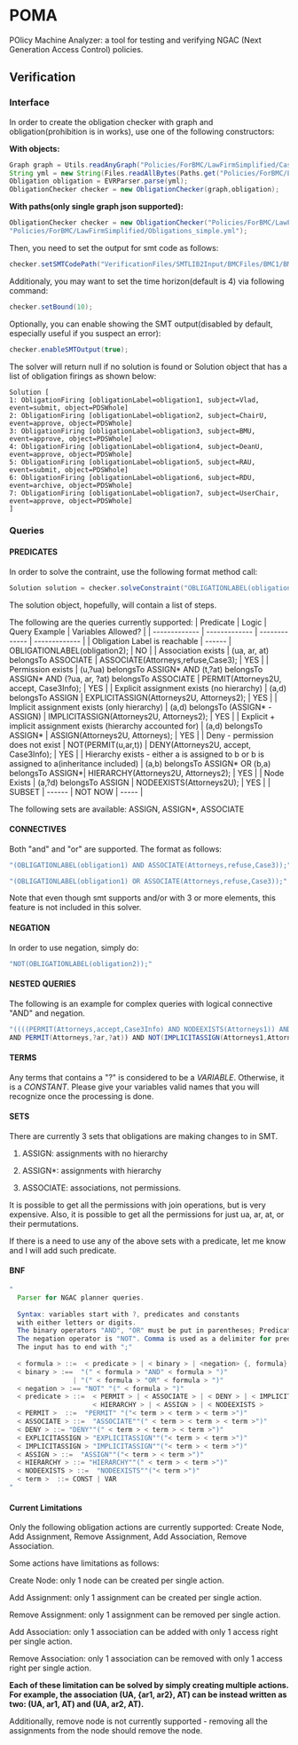 # POMA
POlicy Machine Analyzer: a tool for testing and verifying NGAC (Next Generation Access Control) policies.  

## Verification

### Interface

In order to create the obligation checker with graph and obligation(prohibition is in works), use one of the following constructors:

**With objects:**

```java
Graph graph = Utils.readAnyGraph("Policies/ForBMC/LawFirmSimplified/CasePolicyUsers.json");
String yml = new String(Files.readAllBytes(Paths.get("Policies/ForBMC/LawFirmSimplified/Obligations_simple.yml")));
Obligation obligation = EVRParser.parse(yml);
ObligationChecker checker = new ObligationChecker(graph,obligation);
```


**With paths(only single graph json supported):**

```java
ObligationChecker checker = new ObligationChecker("Policies/ForBMC/LawFirmSimplified/CasePolicyUsers.json",
"Policies/ForBMC/LawFirmSimplified/Obligations_simple.yml");
```

Then, you need to set the output for smt code as follows: 

```java
checker.setSMTCodePath("VerificationFiles/SMTLIB2Input/BMCFiles/BMC1/BMC");
```

Additionaly, you may want to set the time horizon(default is 4) via following command:
```java
checker.setBound(10);
```

Optionally, you can enable showing the SMT output(disabled by default, especially useful if you suspect an error):
```java
checker.enableSMTOutput(true);
```



The solver will return null if no solution is found or Solution object that has a list of obligation firings as shown below: 

```
Solution [
1: ObligationFiring [obligationLabel=obligation1, subject=Vlad, event=submit, object=PDSWhole]
2: ObligationFiring [obligationLabel=obligation2, subject=ChairU, event=approve, object=PDSWhole]
3: ObligationFiring [obligationLabel=obligation3, subject=BMU, event=approve, object=PDSWhole]
4: ObligationFiring [obligationLabel=obligation4, subject=DeanU, event=approve, object=PDSWhole]
5: ObligationFiring [obligationLabel=obligation5, subject=RAU, event=submit, object=PDSWhole]
6: ObligationFiring [obligationLabel=obligation6, subject=RDU, event=archive, object=PDSWhole]
7: ObligationFiring [obligationLabel=obligation7, subject=UserChair, event=approve, object=PDSWhole]
]
```

### Queries

#### PREDICATES

In order to solve the contraint, use the following format method call: 

```java
Solution solution = checker.solveConstraint("OBLIGATIONLABEL(obligation2);");
```

The solution object, hopefully, will contain a list of steps. 

The following are the queries currently supported: 
| Predicate  | Logic | Query Example | Variables Allowed? |
| ------------- | ------------- | ------------- | ------------- |
| Obligation Label is reachable  | ------ | OBLIGATIONLABEL(obligation2); | NO |
| Association exists  | (ua, ar, at) belongsTo ASSOCIATE | ASSOCIATE(Attorneys,refuse,Case3);  | YES |
| Permission exists  | (u,?ua) belongsTo ASSIGN* AND (t,?at) belongsTo ASSIGN* AND (?ua, ar, ?at) belongsTo ASSOCIATE | PERMIT(Attorneys2U, accept, Case3Info); | YES |
| Explicit assignment exists (no hierarchy)  | (a,d) belongsTo ASSIGN | EXPLICITASSIGN(Attorneys2U, Attorneys2); | YES |
| Implicit assignment exists (only hierarchy)  | (a,d) belongsTo (ASSIGN* - ASSIGN) | IMPLICITASSIGN(Attorneys2U, Attorneys2); | YES |
| Explicit + implicit assignment exists (hierarchy accounted for) | (a,d) belongsTo ASSIGN* | ASSIGN(Attorneys2U, Attorneys); | YES |
| Deny - permission does not exist | NOT(PERMIT(u,ar,t)) | DENY(Attorneys2U, accept, Case3Info); | YES |
| Hierarchy exists - either a is assigned to b or b is assigned to a(inheritance included) | (a,b) belongsTo ASSIGN* OR (b,a) belongsTo ASSIGN*| HIERARCHY(Attorneys2U, Attorneys2); | YES |
| Node Exists | (a,?d) belongsTo ASSIGN | NODEEXISTS(Attorneys2U); | YES |
| SUBSET | ------ | NOT NOW | ----- |

The following sets are available: ASSIGN, ASSIGN*, ASSOCIATE

#### CONNECTIVES

Both "and" and "or" are supported. The format as follows: 

```java
"(OBLIGATIONLABEL(obligation1) AND ASSOCIATE(Attorneys,refuse,Case3));" 
```
```java
"(OBLIGATIONLABEL(obligation1) OR ASSOCIATE(Attorneys,refuse,Case3));"
```

Note that even though smt supports and/or with 3 or more elements, this feature is not included in this solver.

#### NEGATION

In order to use negation, simply do: 

```java
"NOT(OBLIGATIONLABEL(obligation2));"
```

#### NESTED QUERIES

The following is an example for complex queries with logical connective "AND" and negation.  

```java
"((((PERMIT(Attorneys,accept,Case3Info) AND NODEEXISTS(Attorneys1)) AND NODEEXISTS(Attorneys)) 
AND PERMIT(Attorneys,?ar,?at)) AND NOT(IMPLICITASSIGN(Attorneys1,Attorneys)));"
```


#### TERMS

Any terms that contains a "?" is considered to be a _VARIABLE_. Otherwise, it is a _CONSTANT_. Please give your variables valid names that you will recognize once the processing is done. 

#### SETS

There are currently 3 sets that obligations are making changes to in SMT. 

1. ASSIGN: assignments with no hierarchy

2. ASSIGN*: assignments with hierarchy

3. ASSOCIATE: associations, not permissions.

It is possible to get all the permissions with join operations, but is very expensive. Also, it is possible to get all the permissions for just ua, ar, at, or their permutations. 

If there is a need to use any of the above sets with a predicate, let me know and I will add such predicate. 

#### BNF

```java
"
  Parser for NGAC planner queries.
  
  Syntax: variables start with ?, predicates and constants
  with either letters or digits. 
  The binary operators "AND", "OR" must be put in parentheses; Predicates have parentheses for parameters.
  The negation operator is "NOT". Comma is used as a delimiter for predicate parameters
  The input has to end with ";"
  
  < formula > ::=  < predicate > | < binary > | <negation> {, formula} ";"
  < binary > :==  "(" < formula > "AND" < formula > ")"
           		| "(" < formula > "OR" < formula > ")"
  < negation > :== "NOT" "(" < formula > ")"
  < predicate > ::=  < PERMIT > | < ASSOCIATE > | < DENY > | < IMPLICITASSIGN > | < EXPLICITASSIGN > |
                     < HIERARCHY > | < ASSIGN > | < NODEEXISTS >
  < PERMIT >  ::=  "PERMIT" "("< term > < term > < term >")"
  < ASSOCIATE > ::=  "ASSOCIATE""(" < term > < term > < term >")"
  < DENY > ::= "DENY""(" < term > < term > < term >")"
  < EXPLICITASSIGN > "EXPLICITASSIGN""("< term > < term >")"
  < IMPLICITASSIGN > "IMPLICITASSIGN""("< term > < term >")"
  < ASSIGN > ::=  "ASSIGN""("< term > < term >")"
  < HIERARCHY > ::= "HIERARCHY""(" < term > < term >")"
  < NODEEXISTS > ::=  "NODEEXISTS""("< term >")"
  < term >  ::= CONST | VAR
"

```

#### Current Limitations
Only the following obligation actions are currently supported: Create Node, Add Assignment, Remove Assignment, Add Association, Remove Association.

Some actions have limitations as follows: 

Create Node: only 1 node can be created per single action.

Add Assignment: only 1 assignment can be created per single action.

Remove Assignment: only 1 assignment can be removed per single action.

Add Association: only 1 association can be added with only 1 access right per single action.

Remove Association: only 1 association can be removed with only 1 access right per single action.

**Each of these limitation can be solved by simply creating multiple actions. For example, the association (UA, {ar1, ar2}, AT) can be instead written as two: (UA, ar1, AT) and (UA, ar2, AT).**

Additionally, remove node is not currently supported - removing all the assignments from the node should remove the node. 


